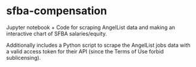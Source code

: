 # sfba-compensation
Jupyter notebook + Code for scraping AngelList data and making an interactive chart of SFBA salaries/equity.

Additionally includes a Python script to scrape the AngelList jobs data with a valid access token for their API (since the Terms of Use forbid sublicensing).